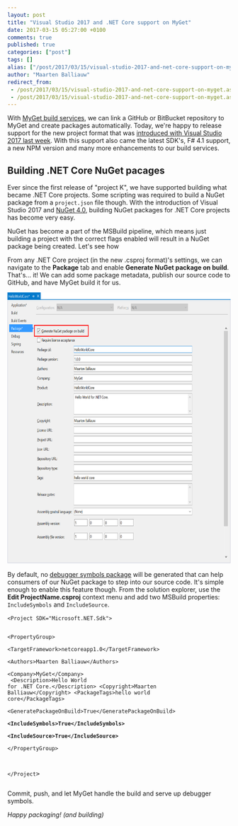 ```yaml
---
layout: post
title: "Visual Studio 2017 and .NET Core support on MyGet"
date: 2017-03-15 05:27:00 +0100
comments: true
published: true
categories: ["post"]
tags: []
alias: ["/post/2017/03/15/visual-studio-2017-and-net-core-support-on-myget.aspx"]
author: "Maarten Balliauw"
redirect_from:
 - /post/2017/03/15/visual-studio-2017-and-net-core-support-on-myget.aspx.html
 - /post/2017/03/15/visual-studio-2017-and-net-core-support-on-myget.aspx.html
---
```


<p>With <a href="http://docs.myget.org/docs/reference/build-services" target="_blank">MyGet build services</a>, we can link a GitHub or BitBucket repository to MyGet and create packages automatically. Today, we're happy to release support for the new project format that was <a href="https://launch.visualstudio.com/?utm_source=ms&amp;utm_medium=banners&amp;utm_content=eib-vspppartner&amp;utm_campaign=vs2017rtm" target="_blank">introduced with Visual Studio 2017 last week</a>. With this support also came the latest SDK's, F# 4.1 support, a new NPM version and many more enhancements to our build services.</p><h2>Building .NET Core NuGet pacages</h2><p>Ever since the first release of "project K", we have supported building what became .NET Core projects. Some scripting was required to build a NuGet package from a <code>project.json</code> file though. With the introduction of Visual Studio 2017 and <a href="http://blog.nuget.org/20170308/Announcing-NuGet-4.0-RTM.html" target="_blank">NuGet 4.0</a>, building NuGet packages for .NET Core projects has become very easy.</p><p>NuGet has become a part of the MSBuild pipeline, which means just building a project with the correct flags enabled will result in a NuGet package being created. Let's see how</p><p>From any .NET Core project (in the new .csproj format)'s settings, we can navigate to the <span style="font-weight: bold;">Package</span>&nbsp;tab and enable <span style="font-weight: bold;">Generate NuGet package on build</span>. That's... it! We can add some package metadata, publish our source code to GitHub, and have MyGet build it for us.</p><p><img src="/images//2017/03/generate-nuget-package-on-build.png" width="800" height="612"><br></p><p>By default, no <a href="http://docs.myget.org/docs/reference/symbols" target="_blank">debugger symbols package</a> will be generated that can help consumers of our NuGet package to step into our source code. It's simple enough to enable this feature though. From the solution explorer, use the <span style="font-weight: bold;">Edit ProjectName.csproj</span> context menu and add two MSBuild properties: <code>IncludeSymbols</code> and <code>IncludeSource</code>.</p><pre><code>&lt;Project SDK="Microsoft.NET.Sdk"&gt;

  &lt;PropertyGroup&gt;<br>    &lt;TargetFramework&gt;netcoreapp1.0&lt;/TargetFramework&gt;<br>    &lt;Authors&gt;Maarten Balliauw&lt;/Authors&gt;<br>    &lt;Company&gt;MyGet&lt;/Company&gt;<br>    &lt;Description&gt;Hello World for .NET Core.&lt;/Description&gt;
    &lt;Copyright&gt;Maarten Balliauw&lt;/Copyright&gt;
    &lt;PackageTags&gt;hello world core&lt;/PackageTags&gt;<br>    &lt;GeneratePackageOnBuild&gt;True&lt;/GeneratePackageOnBuild&gt;<br><span style="font-weight: bold;">    &lt;IncludeSymbols&gt;True&lt;/IncludeSymbols&gt;<br>    &lt;IncludeSource&gt;True&lt;/IncludeSource&gt;</span><br>  &lt;/PropertyGroup&gt;

&lt;/Project</code>&gt;</pre><p>Commit, push, and let MyGet handle the build and serve up debugger symbols.</p><p><span style="font-style: italic;">Happy packaging! (and building)</span></p>



